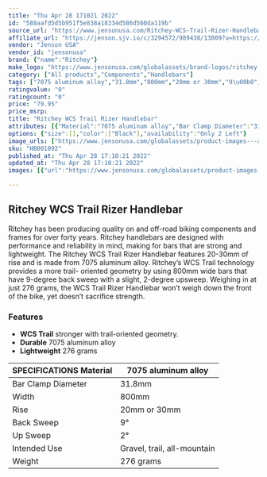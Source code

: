 ```yaml
---
title: "Thu Apr 28 171021 2022"
id: "588aafd5d5b951f5e838a18334d586d560da119b"
source_url: "https://www.jensonusa.com/Ritchey-WCS-Trail-Rizer-Handlebar"
affiliate_url: "https://jenson.sjv.io/c/3294572/989438/13009?u=https://www.jensonusa.com/Ritchey-WCS-Trail-Rizer-Handlebar"
vendor: "Jenson USA"
vendor_id: "jensonusa"
brand: {"name":"Ritchey"}
make_logo: "https://www.jensonusa.com/globalassets/brand-logos/ritchey.jpg"
category: ["All products","Components","Handlebars"]
tags: ["7075 aluminum alloy","31.8mm","800mm","20mm or 30mm","9\u00b0","2\u00b0","Gravel, trail, all-mountain","276 grams"]
ratingvalue: "0"
ratingcount: "0"
price: "79.95"
price_msrp: 
title: "Ritchey WCS Trail Rizer Handlebar"
attributes: [{"Material":"7075 aluminum alloy","Bar Clamp Diameter":"31.8mm","Width":"800mm","Rise":"20mm or 30mm","Back Sweep":"9\u00b0","Up Sweep":"2\u00b0","Intended Use":"Gravel, trail, all-mountain","Weight":"276 grams"}]
options: {"size":[],"color":["Black"],"availability":"Only 2 Left"}
image_urls: ["https://www.jensonusa.com/globalassets/product-images---all-assets/ritchey/hb001092-black.jpg"]
sku: "HB001092"
published_at: "Thu Apr 28 17:10:21 2022"
updated_at: "Thu Apr 28 17:10:21 2022"
images: [{"url":"https://www.jensonusa.com/globalassets/product-images---all-assets/ritchey/hb001092-black.jpg","path":"full/87a6dcbbf8e346ee1e89b838d932393b68fd887a.jpg","checksum":"8de8ee1e530403f47a6be9ed1e4c8496","status":"downloaded"}]

---
```

## Ritchey WCS Trail Rizer Handlebar

Ritchey has been producing quality on and off-road biking components and
frames for over forty years. Ritchey handlebars are designed with performance
and reliability in mind, making for bars that are strong and lightweight. The
Ritchey WCS Trail Rizer Handlebar features 20-30mm of rise and is made from
7075 aluminum alloy. Ritchey’s WCS Trail technology provides a more trail-
oriented geometry by using 800mm wide bars that have 9-degree back sweep with
a slight, 2-degree upsweep. Weighing in at just 276 grams, the WCS Trail Rizer
Handlebar won’t weigh down the front of the bike, yet doesn’t sacrifice
strength.

### Features

  * **WCS Trail** stronger with trail-oriented geometry.
  * **Durable** 7075 aluminum alloy
  * **Lightweight** 276 grams

SPECIFICATIONS Material | 7075 aluminum alloy  
---|---  
Bar Clamp Diameter | 31.8mm  
Width | 800mm  
Rise | 20mm or 30mm  
Back Sweep | 9°  
Up Sweep | 2°  
Intended Use | Gravel, trail, all-mountain  
Weight | 276 grams

